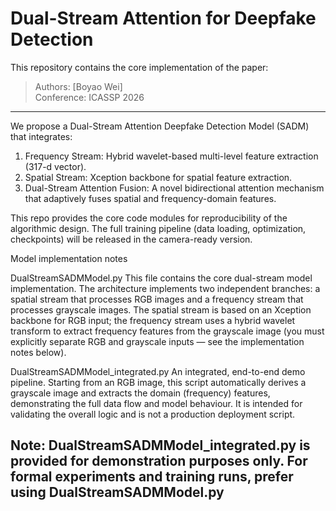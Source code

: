# Dual-Stream Attention for Deepfake Detection

This repository contains the core implementation of the paper:

> Authors: [Boyao Wei]  
> Conference: ICASSP 2026 

---


We propose a Dual-Stream Attention Deepfake Detection Model (SADM) that integrates:
1. Frequency Stream: Hybrid wavelet-based multi-level feature extraction (317-d vector).
2. Spatial Stream: Xception backbone for spatial feature extraction.
3. Dual-Stream Attention Fusion: A novel bidirectional attention mechanism that adaptively fuses spatial and frequency-domain features.

This repo provides the core code modules for reproducibility of the algorithmic design.
The full training pipeline (data loading, optimization, checkpoints) will be released in the camera-ready version.

Model implementation notes

DualStreamSADMModel.py
This file contains the core dual-stream model implementation. The architecture implements two independent branches: a spatial stream that processes RGB images and a frequency stream that processes grayscale images. The spatial stream is based on an Xception backbone for RGB input; the frequency stream uses a hybrid wavelet transform to extract frequency features from the grayscale image (you must explicitly separate RGB and grayscale inputs — see the implementation notes below).

DualStreamSADMModel_integrated.py
An integrated, end-to-end demo pipeline. Starting from an RGB image, this script automatically derives a grayscale image and extracts the domain (frequency) features, demonstrating the full data flow and model behaviour. It is intended for validating the overall logic and is not a production deployment script.

Note: DualStreamSADMModel_integrated.py is provided for demonstration purposes only. For formal experiments and training runs, prefer using DualStreamSADMModel.py
---


